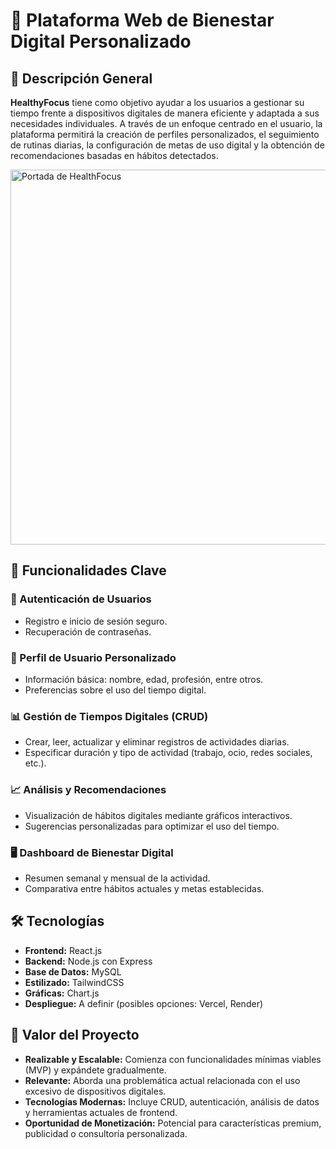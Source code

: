 # 🚀 Plataforma Web de Bienestar Digital Personalizado

## 📝 Descripción General

**HealthyFocus** tiene como objetivo ayudar a los usuarios a gestionar su tiempo frente a dispositivos digitales de manera eficiente y adaptada a sus necesidades individuales. A través de un enfoque centrado en el usuario, la plataforma permitirá la creación de perfiles personalizados, el seguimiento de rutinas diarias, la configuración de metas de uso digital y la obtención de recomendaciones basadas en hábitos detectados.

<img src = "https://github.com/user-attachments/assets/8c6b2ec7-8a90-4d8e-9336-8c029a29d59f" alt = "Portada de HealthFocus" style = "width: 600px; height: 600px;">

## 🎯 Funcionalidades Clave

### 🔑 Autenticación de Usuarios

- Registro e inicio de sesión seguro.
- Recuperación de contraseñas.

### 👤 Perfil de Usuario Personalizado

- Información básica: nombre, edad, profesión, entre otros.
- Preferencias sobre el uso del tiempo digital.

### 📊 Gestión de Tiempos Digitales (CRUD)

- Crear, leer, actualizar y eliminar registros de actividades diarias.
- Especificar duración y tipo de actividad (trabajo, ocio, redes sociales, etc.).

### 📈 Análisis y Recomendaciones

- Visualización de hábitos digitales mediante gráficos interactivos.
- Sugerencias personalizadas para optimizar el uso del tiempo.

### 🖥️ Dashboard de Bienestar Digital

- Resumen semanal y mensual de la actividad.
- Comparativa entre hábitos actuales y metas establecidas.

## 🛠️ Tecnologías&#x20;

- **Frontend:** React.js
- **Backend:** Node.js con Express
- **Base de Datos:** MySQL
- **Estilizado:** TailwindCSS
- **Gráficas:** Chart.js
- **Despliegue:** A definir (posibles opciones: Vercel, Render)

## 🌟 Valor del Proyecto

- **Realizable y Escalable:** Comienza con funcionalidades mínimas viables (MVP) y expándete gradualmente.
- **Relevante:** Aborda una problemática actual relacionada con el uso excesivo de dispositivos digitales.
- **Tecnologías Modernas:** Incluye CRUD, autenticación, análisis de datos y herramientas actuales de frontend.
- **Oportunidad de Monetización:** Potencial para características premium, publicidad o consultoría personalizada.

##
